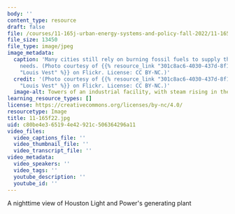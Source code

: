 ```yaml
---
body: ''
content_type: resource
draft: false
file: /courses/11-165j-urban-energy-systems-and-policy-fall-2022/11-165f21.jpg
file_size: 13450
file_type: image/jpeg
image_metadata:
  caption: 'Many cities still rely on burning fossil fuels to supply their energy
    needs. (Photo courtesy of {{% resource_link "301c8ac6-4030-437d-8f15-dc98fd1512dc"
    "Louis Vest" %}} on Flickr. License: CC BY-NC.)'
  credit: '(Photo courtesy of {{% resource_link "301c8ac6-4030-437d-8f15-dc98fd1512dc"
    "Louis Vest" %}} on Flickr. License: CC BY-NC.)'
  image-alt: Towers of an industrial facility, with steam rising in the background.
learning_resource_types: []
license: https://creativecommons.org/licenses/by-nc/4.0/
resourcetype: Image
title: 11-165f22.jpg
uid: c80be4e3-6519-4e42-921c-506364296a11
video_files:
  video_captions_file: ''
  video_thumbnail_file: ''
  video_transcript_file: ''
video_metadata:
  video_speakers: ''
  video_tags: ''
  youtube_description: ''
  youtube_id: ''
---
```

A nighttime view of Houston Light and Power's generating plant